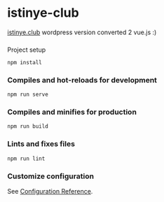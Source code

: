 # istinye-club

[istinye.club](https://istinye.club/) wordpress version converted 2 vue.js :)  

###     
Project setup

```
npm install
```

### Compiles and hot-reloads for development

```
npm run serve
```

### Compiles and minifies for production

```
npm run build
```

### Lints and fixes files

```
npm run lint
```

### Customize configuration

See [Configuration Reference](https://cli.vuejs.org/config/).
